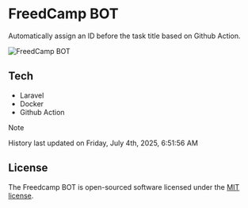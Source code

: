 # FreedCamp BOT

Automatically assign an ID before the task title based on Github Action.

![FreedCamp BOT](https://repository-images.githubusercontent.com/737932867/7d34798b-2680-471c-b089-a78a718d3d6a)

## Tech

- Laravel
- Docker
- Github Action

> [!NOTE]  
> History last updated on Friday, July 4th, 2025, 6:51:56 AM

## License

The Freedcamp BOT is open-sourced software licensed under the [MIT license](https://opensource.org/licenses/MIT).
